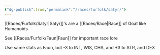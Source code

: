 ```yaml
---
{"dg-publish":true,"permalink":"/races/furfolk/satyr/"}
---
```


[[Races/Furfolk/Satyr\|Satyr]]'s are a [[Races/Race\|Race]] of Goat like Humanoids

See [[Races/Furfolk/Faun\|Faun]] for important race lore

Use same stats as Faun, but -3 to INT, WIS, CHA, and +3 to STR, and DEX